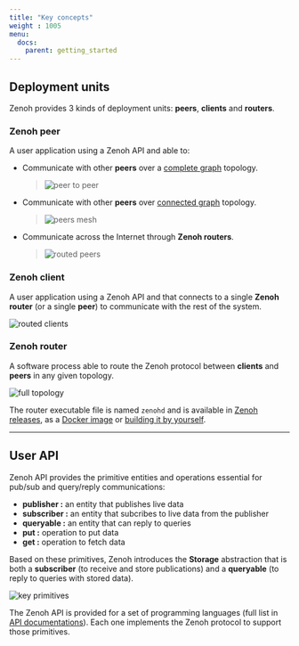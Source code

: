 ```yaml
---
title: "Key concepts"
weight : 1005
menu:
  docs:
    parent: getting_started
---
```


## Deployment units

Zenoh provides 3 kinds of deployment units: **peers**, **clients** and **routers**.

### Zenoh peer
A user application using a Zenoh API and able to:
- Communicate with other **peers** over a [complete graph](https://en.wikipedia.org/wiki/Complete_graph) topology.
    > ![peer to peer](/img/peer_to_peer.png "peer to peer")

- Communicate with other **peers** over [connected graph](https://en.wikipedia.org/wiki/Connectivity_(graph_theory)#Connected_vertices_and_graphs) topology.
    > ![peers mesh](/img/peers_mesh.png "peers mesh")

- Communicate across the Internet through **Zenoh routers**.
    > ![routed peers](/img/routed_peers.png "routed peers")

### Zenoh client
A user application using a Zenoh API and that connects to a single **Zenoh router** (or a single **peer**) to communicate with the rest of the system.

![routed clients](/img/routed_clients.png "routed clients")

### Zenoh router
A software process able to route the Zenoh protocol between **clients** and **peers** in any given topology.

![full topology](/img/full_topology.png "full topology" )

The router executable file is named `zenohd` and is available in [Zenoh releases](../installation#installing-the-zenoh-router), as a [Docker image](../quick-test) or [building it by yourself](https://github.com/eclipse-zenoh/zenoh#how-to-build-it).

------
## User API

Zenoh API provides the primitive entities and operations essential for pub/sub and query/reply communications:
 - **publisher :** an entity that publishes live data
 - **subscriber :** an entity that subcribes to live data from the publisher
 - **queryable :** an entity that can reply to queries 
 - **put :** operation to put data
 - **get :** operation to fetch data

<!-- The Zenoh API provides the primitives to allow pub/sub communications as well as query/reply communications:
 - **put :** push live data to the matching subscribers and storages.
 - **subscribe :** subscribe to live data publications (includes an option to do a pull subscription).
 - **get :** query data from the matching queryables (including storages).
 - **queryable :** declare an entity able to reply to queries. -->

Based on these primitives, Zenoh introduces the **Storage** abstraction that is both a **subscriber** (to receive and store publications) and a **queryable** (to reply to queries with stored data).

![key primitives](/img/key_primitives_v0.6.png "key primitives")

The Zenoh API is provided for a set of programming languages (full list in [API documentations](../../apis/apis)). Each one implements the Zenoh protocol to support those primitives.  
<!-- ~~Thanks to limited prerequisites, the Zenoh protocol can be implemented on top of either Physical, Data Link or Transport [communication layers](https://en.wikipedia.org/wiki/OSI_model).~~ -->
